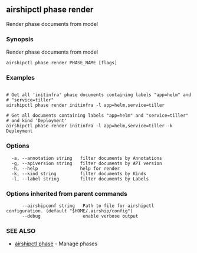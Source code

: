 ## airshipctl phase render

Render phase documents from model

### Synopsis

Render phase documents from model

```
airshipctl phase render PHASE_NAME [flags]
```

### Examples

```

# Get all 'initinfra' phase documents containing labels "app=helm" and
# "service=tiller"
airshipctl phase render initinfra -l app=helm,service=tiller

# Get all documents containing labels "app=helm" and "service=tiller"
# and kind 'Deployment'
airshipctl phase render initinfra -l app=helm,service=tiller -k Deployment

```

### Options

```
  -a, --annotation string   filter documents by Annotations
  -g, --apiversion string   filter documents by API version
  -h, --help                help for render
  -k, --kind string         filter documents by Kinds
  -l, --label string        filter documents by Labels
```

### Options inherited from parent commands

```
      --airshipconf string   Path to file for airshipctl configuration. (default "$HOME/.airship/config")
      --debug                enable verbose output
```

### SEE ALSO

* [airshipctl phase](airshipctl_phase.md)	 - Manage phases

